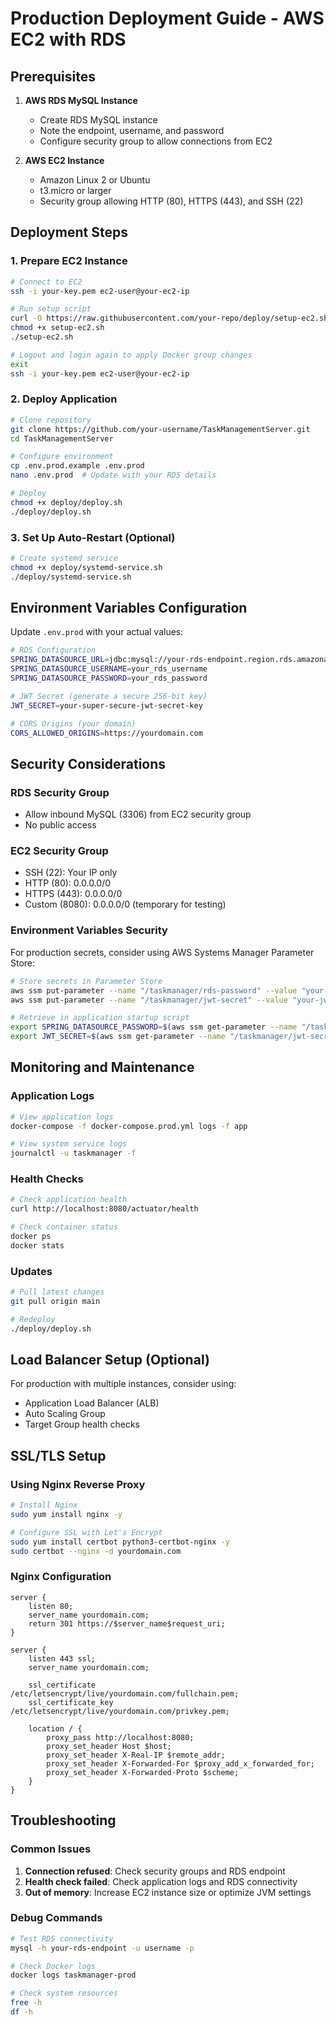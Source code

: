 # Production Deployment Guide - AWS EC2 with RDS

## Prerequisites

1. **AWS RDS MySQL Instance**
   - Create RDS MySQL instance
   - Note the endpoint, username, and password
   - Configure security group to allow connections from EC2

2. **AWS EC2 Instance**
   - Amazon Linux 2 or Ubuntu
   - t3.micro or larger
   - Security group allowing HTTP (80), HTTPS (443), and SSH (22)

## Deployment Steps

### 1. Prepare EC2 Instance

```bash
# Connect to EC2
ssh -i your-key.pem ec2-user@your-ec2-ip

# Run setup script
curl -O https://raw.githubusercontent.com/your-repo/deploy/setup-ec2.sh
chmod +x setup-ec2.sh
./setup-ec2.sh

# Logout and login again to apply Docker group changes
exit
ssh -i your-key.pem ec2-user@your-ec2-ip
```

### 2. Deploy Application

```bash
# Clone repository
git clone https://github.com/your-username/TaskManagementServer.git
cd TaskManagementServer

# Configure environment
cp .env.prod.example .env.prod
nano .env.prod  # Update with your RDS details

# Deploy
chmod +x deploy/deploy.sh
./deploy/deploy.sh
```

### 3. Set Up Auto-Restart (Optional)

```bash
# Create systemd service
chmod +x deploy/systemd-service.sh
./deploy/systemd-service.sh
```

## Environment Variables Configuration

Update `.env.prod` with your actual values:

```bash
# RDS Configuration
SPRING_DATASOURCE_URL=jdbc:mysql://your-rds-endpoint.region.rds.amazonaws.com:3306/taskmanager
SPRING_DATASOURCE_USERNAME=your_rds_username
SPRING_DATASOURCE_PASSWORD=your_rds_password

# JWT Secret (generate a secure 256-bit key)
JWT_SECRET=your-super-secure-jwt-secret-key

# CORS Origins (your domain)
CORS_ALLOWED_ORIGINS=https://yourdomain.com
```

## Security Considerations

### RDS Security Group
- Allow inbound MySQL (3306) from EC2 security group
- No public access

### EC2 Security Group
- SSH (22): Your IP only
- HTTP (80): 0.0.0.0/0
- HTTPS (443): 0.0.0.0/0
- Custom (8080): 0.0.0.0/0 (temporary for testing)

### Environment Variables Security
For production secrets, consider using AWS Systems Manager Parameter Store:

```bash
# Store secrets in Parameter Store
aws ssm put-parameter --name "/taskmanager/rds-password" --value "your-password" --type "SecureString"
aws ssm put-parameter --name "/taskmanager/jwt-secret" --value "your-jwt-secret" --type "SecureString"

# Retrieve in application startup script
export SPRING_DATASOURCE_PASSWORD=$(aws ssm get-parameter --name "/taskmanager/rds-password" --with-decryption --query "Parameter.Value" --output text)
export JWT_SECRET=$(aws ssm get-parameter --name "/taskmanager/jwt-secret" --with-decryption --query "Parameter.Value" --output text)
```

## Monitoring and Maintenance

### Application Logs
```bash
# View application logs
docker-compose -f docker-compose.prod.yml logs -f app

# View system service logs
journalctl -u taskmanager -f
```

### Health Checks
```bash
# Check application health
curl http://localhost:8080/actuator/health

# Check container status
docker ps
docker stats
```

### Updates
```bash
# Pull latest changes
git pull origin main

# Redeploy
./deploy/deploy.sh
```

## Load Balancer Setup (Optional)

For production with multiple instances, consider using:
- Application Load Balancer (ALB)
- Auto Scaling Group
- Target Group health checks

## SSL/TLS Setup

### Using Nginx Reverse Proxy
```bash
# Install Nginx
sudo yum install nginx -y

# Configure SSL with Let's Encrypt
sudo yum install certbot python3-certbot-nginx -y
sudo certbot --nginx -d yourdomain.com
```

### Nginx Configuration
```nginx
server {
    listen 80;
    server_name yourdomain.com;
    return 301 https://$server_name$request_uri;
}

server {
    listen 443 ssl;
    server_name yourdomain.com;
    
    ssl_certificate /etc/letsencrypt/live/yourdomain.com/fullchain.pem;
    ssl_certificate_key /etc/letsencrypt/live/yourdomain.com/privkey.pem;
    
    location / {
        proxy_pass http://localhost:8080;
        proxy_set_header Host $host;
        proxy_set_header X-Real-IP $remote_addr;
        proxy_set_header X-Forwarded-For $proxy_add_x_forwarded_for;
        proxy_set_header X-Forwarded-Proto $scheme;
    }
}
```

## Troubleshooting

### Common Issues
1. **Connection refused**: Check security groups and RDS endpoint
2. **Health check failed**: Check application logs and RDS connectivity
3. **Out of memory**: Increase EC2 instance size or optimize JVM settings

### Debug Commands
```bash
# Test RDS connectivity
mysql -h your-rds-endpoint -u username -p

# Check Docker logs
docker logs taskmanager-prod

# Check system resources
free -h
df -h
```